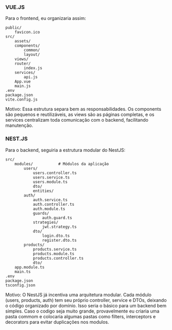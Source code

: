 ### VUE.JS
Para o frontend, eu organizaria assim:

    public/
        favicon.ico
    src/
        assets/          
        components/      
            common/     
            layout/      
        views/           
        router/           
            index.js
        services/        
            api.js
        App.vue
        main.js
    .env
    package.json
    vite.config.js

Motivo: Essa estrutura separa bem as responsabilidades. Os components são pequenos e reutilizáveis, as views são as páginas completas, e os services centralizam toda comunicação com o backend, facilitando manutenção.

### NEST.JS
Para o backend, seguiria a estrutura modular do NestJS:

    src/
        modules/           # Módulos da aplicação
            users/
                users.controller.ts
                users.service.ts
                users.module.ts
                dto/       
                entities/ 
            auth/
                auth.service.ts
                auth.controller.ts
                auth.module.ts
                guards/ 
                    auth.guard.ts
                strategies/
                    jwt.strategy.ts
                dto/
                    login.dto.ts
                    register.dto.ts       
            products/
                products.service.ts
                products.module.ts
                products.controller.ts
                dto/
        app.module.ts
        main.ts
    .env
    package.json
    tsconfig.json

Motivo: O NestJS já incentiva uma arquitetura modular. Cada módulo (users, products, auth) tem seu próprio controller, service e DTOs, deixando o código organizado por domínio. Isso seria o básico para um backend bem simples. Caso o codigo seja muito grande, provavelmente eu criaria uma pasta commom e colocaria algumas pastas como filters, interceptors e decorators para evitar duplicações nos modulos.
